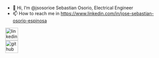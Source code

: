 - 👋 Hi, I’m @jsosorioe Sebastian Osorio, Electrical Engineer
- 📫 How to reach me in https://www.linkedin.com/in/jose-sebastian-osorio-espinosa

[<img src='https://github.com/gauravghongde/social-icons/blob/master/SVG/Color/LinkedIN.svg' alt='linkedin' height='40'>](linkedin.com/in/jose-sebastian-osorio-espinosa/)  
[<img src='https://github.com/gauravghongde/social-icons/blob/master/SVG/White/Github_white.svg' alt='github' height='40'>](github.com/jsosorioe)
<!---
jsosorioe/jsosorioe is a ✨ special ✨ repository because its `README.md` (this file) appears on your GitHub profile.
You can click the Preview link to take a look at your changes.
--->
